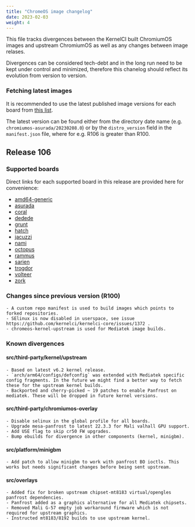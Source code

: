 ```yaml
---
title: "ChromeOS image changelog"
date: 2023-02-03
weight: 4
---
```


This file tracks divergences between the KernelCI built ChromiumOS images and upstream ChromiumOS as well as any changes between image relases.

Divergences can be considered tech-debt and in the long run need to be kept under control and minimized, therefore this chanelog should reflect its evolution from version to version.

### Fetching latest images

It is recommended to use the latest published image versions for each board from [this list](https://storage.chromeos.kernelci.org/images/rootfs/chromeos/).

The latest version can be found either from the directory date name (e.g. `chromiumos-asurada/20230208.0`) or by the `distro_version` field in the `manifest.json` file, where for e.g. R106 is greater than R100.

## Release 106

### Supported boards

Direct links for each supported board in this release are provided here for convenience:
- [amd64-generic](https://storage.chromeos.kernelci.org/images/rootfs/chromeos/chromiumos-amd64-generic/20221102.0/arm64)
- [asurada](https://storage.chromeos.kernelci.org/images/rootfs/chromeos/chromiumos-asurada/20230208.0/arm64)
- [coral](https://storage.chromeos.kernelci.org/images/rootfs/chromeos/chromiumos-coral/20221026.0/amd64)
- [dedede](https://storage.chromeos.kernelci.org/images/rootfs/chromeos/chromiumos-dedede/20221113.0/amd64/)
- [grunt](https://storage.chromeos.kernelci.org/images/rootfs/chromeos/chromiumos-grunt/20221028.0/amd64/)
- [hatch](https://storage.chromeos.kernelci.org/images/rootfs/chromeos/chromiumos-hatch/20221027.0/amd64/)
- [jacuzzi](https://storage.chromeos.kernelci.org/images/rootfs/chromeos/chromiumos-jacuzzi/20230206.0/arm64/)
- [nami](https://storage.chromeos.kernelci.org/images/rootfs/chromeos/chromiumos-nami/20221120.0/amd64/)
- [octopus](https://storage.chromeos.kernelci.org/images/rootfs/chromeos/chromiumos-octopus/20221025.0/amd64/)
- [rammus](https://storage.chromeos.kernelci.org/images/rootfs/chromeos/chromiumos-rammus/20221116.0/amd64/)
- [sarien](https://storage.chromeos.kernelci.org/images/rootfs/chromeos/chromiumos-sarien/20221111.0/amd64/)
- [trogdor](https://storage.chromeos.kernelci.org/images/rootfs/chromeos/chromiumos-trogdor/20230214.0/arm64/)
- [volteer](https://storage.chromeos.kernelci.org/images/rootfs/chromeos/chromiumos-volteer/20221115.0/amd64/)
- [zork](https://storage.chromeos.kernelci.org/images/rootfs/chromeos/chromiumos-zork/20221115.0/amd64/)

### Changes since previous version (R100)
	- A custom repo manifest is used to build images which points to forked repositories.
	- SElinux is now disabled in userspace, see issue https://github.com/kernelci/kernelci-core/issues/1372 .
	- chromeos-kernel-upstream is used for Mediatek image builds.

### Known divergences

#### src/third-party/kernel/upstream
	- Based on latest v6.2 kernel release.
	- `arch/arm64/configs/defconfig` was extended with Mediatek specific config fragments. In the future we might find a better way to fetch these for the upstream kernel builds.
	- Backported and cherry-picked ~ 19 patches to enable Panfrost on mediatek. These will be dropped in future kernel versions.

#### src/third-party/chromiumos-overlay
	- Disable selinux in the global profile for all boards.
	- Upgrade mesa-panfrost to latest 22.3.3 for Mali valhall GPU support.
	- Add USE flag to skip cr50 FW upgrades.
	- Bump ebuilds for divergence in other components (kernel, minigbm).

#### src/platform/minigbm
	- Add patch to allow minigbm to work with panfrost BO ioctls. This works but needs significant changes before being sent upstream.

#### src/overlays
	- Added fix for broken upstream chipset-mt8183 virtual/opengles panfrost dependencies.
	- Panfrost added as a graphics alternative for all Mediatek chipsets.
	- Removed Mali G-57 empty job workaround firmware which is not required for upstream graphics.
	- Instructed mt8183/8192 builds to use upstream kernel.
